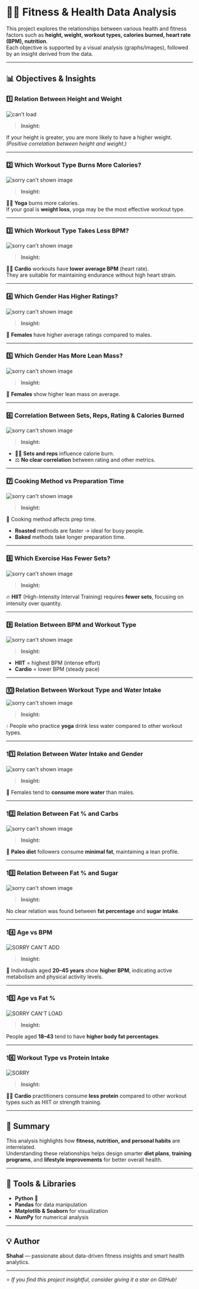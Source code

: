 # 🏋️‍♂️ Fitness & Health Data Analysis

This project explores the relationships between various health and fitness factors such as **height, weight, workout types, calories burned, heart rate (BPM), nutrition**.  
Each objective is supported by a visual analysis (graphs/images), followed by an insight derived from the data.

---

## 📊 Objectives & Insights

### 1️⃣ Relation Between Height and Weight
![can't load](image.png)
> **Insight:**  

If your height is greater, you are more likely to have a higher weight.  
*(Positive correlation between height and weight.)*

---

### 2️⃣ Which Workout Type Burns More Calories?
![sorry can't shown image](image-1.png)

> **Insight:** 

🧘‍♀️ **Yoga** burns more calories.  
If your goal is **weight loss**, yoga may be the most effective workout type.

---

### 3️⃣ Which Workout Type Takes Less BPM?
![sorry can't shown image](image-2.png)

> **Insight:**  

🏃‍♂️ **Cardio** workouts have **lower average BPM** (heart rate).  
They are suitable for maintaining endurance without high heart strain.

---

### 4️⃣ Which Gender Has Higher Ratings?
![sorry can't shown image](image-3.png)

> **Insight:**  

👩 **Females** have higher average ratings compared to males.

---

### 5️⃣ Which Gender Has More Lean Mass?
![sorry can't shown image](image-4.png)

> **Insight:**  

👩 **Females** show higher lean mass on average.

---

### 6️⃣ Correlation Between Sets, Reps, Rating & Calories Burned
![sorry can't shown image](image-5.png)

> **Insight:**  

- 🏋️‍♂️ **Sets and reps** influence calorie burn.  
- ⚖️ **No clear correlation** between rating and other metrics.

---

### 7️⃣ Cooking Method vs Preparation Time
![sorry can't shown image](image-6.png)

> **Insight:** 

🍳 Cooking method affects prep time.  
- **Roasted** methods are faster → ideal for busy people.  
- **Baked** methods take longer preparation time.

---

### 8️⃣ Which Exercise Has Fewer Sets?
![sorry can't shown image](image-7.png)

> **Insight:** 

🔥 **HIIT** (High-Intensity Interval Training) requires **fewer sets**, focusing on intensity over quantity.

---

### 9️⃣ Relation Between BPM and Workout Type
![sorry can't shown image](image-8.png)

> **Insight:** 

- **HIIT** = highest BPM (intense effort)  
- **Cardio** = lower BPM (steady pace)

---

### 🔟 Relation Between Workout Type and Water Intake
![sorry can't shown image](image-9.png)

> **Insight:** 

💧 People who practice **yoga** drink less water compared to other workout types.

---

### 11️⃣ Relation Between Water Intake and Gender
![sorry can't shown image](image-10.png)

> **Insight:**  

👩 Females tend to **consume more water** than males.

---

### 12️⃣ Relation Between Fat % and Carbs
![sorry can't shown image](image-11.png)

> **Insight:**  

🥗 **Paleo diet** followers consume **minimal fat**, maintaining a lean profile.

---

### 13️⃣ Relation Between Fat % and Sugar
![sorry can't shown image](image-12.png)

> **Insight:** 

No clear relation was found between **fat percentage** and **sugar intake**.

---

### 14️⃣ Age vs BPM
![SORRY CAN'T ADD](image-15.png)
> **Insight:** 

🧍 Individuals aged **20–45 years** show **higher BPM**, indicating active metabolism and physical activity levels.

---

### 15️⃣ Age vs Fat %
![SORRY CAN'T LOAD](image-16.png)
> **Insight:** 

People aged **18–43** tend to have **higher body fat percentages**.

---

### 16️⃣ Workout Type vs Protein Intake
![SORRY](image-17.png)
> **Insight:** 

🏃‍♀️ **Cardio** practitioners consume **less protein** compared to other workout types such as HIIT or strength training.

---

## 📘 Summary

This analysis highlights how **fitness, nutrition, and personal habits** are interrelated.  
Understanding these relationships helps design smarter **diet plans**, **training programs**, and **lifestyle improvements** for better overall health.

---

## 🧠 Tools & Libraries 

- **Python** 🐍  
- **Pandas** for data manipulation  
- **Matplotlib & Seaborn** for visualization  
- **NumPy** for numerical analysis  

---

## 💡 Author
**Shahal** — passionate about data-driven fitness insights and smart health analytics.  

---

⭐ *If you find this project insightful, consider giving it a star on GitHub!*
